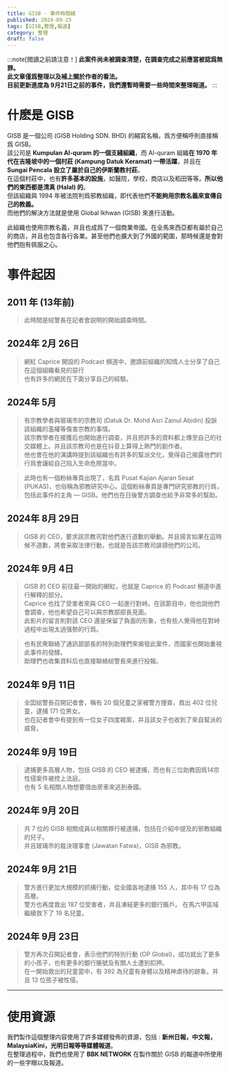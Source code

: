 ```yaml
---
title: GISB · 事件時間綫
published: 2024-09-25
tags: [GISB,整理,報道]
category: 整理
draft: false
---
```


:::note[閲讀之前請注意！]
**此案件尚未被調查清楚，在調查完成之前應當被認爲無罪。**  
**此文章僅爲整理以及補上關於作者的看法。**  
**目前更新進度為 9月21日之前的事件，我們還暫時需要一些時間來整理報道。**
:::

# 什麽是 GISB
GISB 是一個公司 (GISB Holding SDN. BHD) 的縮寫名稱，爲方便稱呼則直接稱爲 GISB。  
該公司是 **Kumpulan Al-quram 的一個支綫組織**，而 Al-quram 組織**在 1970 年代在吉隆坡中的一個村莊 (Kampung Datuk Keramat) 一帶活躍**，并且在 **Sungai Pencala 設立了屬於自己的伊斯蘭教村莊**。  
在這個村莊中，也有**許多基本的設施**，如醫院，學校，商店以及稻田等等。**所以他們的東西都是清真 (Halal) 的**。  
但該組織與 1994 年被法院判爲邪教組織，即代表他們**不能夠用宗教名義來宣傳自己的教義。**  
而他們的解決方法就是使用 Global Ikhwan (GISB) 來進行活動。  

此組織也使用宗教名義，并且也成爲了一個商業帝國。在全馬來西亞都有屬於自己的商店，并且也包含各行各業。甚至他們也擴大到了外國的範圍，那時候還是會對他們抱有佩服之心。  

# 事件起因
## **2011 年 (13年前)**
> 此時間是縂警長在記者會説明的開始調查時間。

## **2024年 2月 26日**
> 網紅 Caprice 開設的 Podcast 頻道中，邀請前組織的知情人士分享了自己在這個組織看見的惡行  
> 也有許多的網民在下面分享自己的經驗。

## **2024年 5月**
> 有宗教學者與玻璃市的宗教司 (Datuk Dr. Mohd Asri Zainul Abidin) 投訴該組織的濫權等傷害宗教的事情。  
> 該宗教學者在接獲后也開始進行調查，并且把許多的資料都上傳至自己的社交媒體上。并且該宗教司也是在抖音上算得上熱門的創作者。  
> 他也會在他的演講時提到該組織也有許多的幫派文化，覺得自己揭露他們的行爲會讓給自己陷入生命危險當中。  

> 此時也有一個粉絲專頁出現了，名爲 Pusat Kajian Ajaran Sesat (PUKAS)，也俗稱為邪教研究中心。這個粉絲專頁是專門研究邪教的行爲，包括此事件的主角 — GISB。他們也在日後警方調查也給予非常多的幫助。  

## **2024年 8月 29日**
> GISB 的 CEO，要求該宗教司對他們進行道歉的舉動。并且揚言如果在這時候不道歉，將會采取法律行動，也就是告該宗教司誹謗他們的公司。  

## **2024年 9月 4日**
> GISB 的 CEO 前往最一開始的網紅，也就是 Caprice 的 Podcast 頻道中進行解釋的部分。  
> Caprice 也找了受害者來與 CEO 一起進行對峙。在該節目中，他也説他們會調查，他也希望自己可以與宗教部部長見面。  
> 此影片的留言則對該 CEO 還是保留了負面的形象，也有些人覺得他在對峙過程中出現太過强勢的行爲。  

> 也有民衆聯絡了通訊部部長的特別助理們來揭發此案件，而國家也開始重視此事件的發酵。  
> 助理們也收集資料后也直接聯絡縂警長來進行投報。  

## **2024年 9月 11日**
> 全囯縂警長召開記者會，稱有 20 個兒童之家被警方搜查，救出 402 位兒童，逮捕 171 位男女。  
> 也在記者會中有提到有一位女子四度報案，并且該女子也收到了來自幫派的威脅。  

## **2024年 9月 19日**
> 逮捕更多高層人物，包括 GISB 的 CEO 被逮捕，而也有三位助教因爲14宗性侵案件被控上法庭。  
> 也有 5 名相關人物想要借由房車來逃到泰國。

## **2024年 9月 20日**
> 共 7 位的 GISB 相關成員以相關罪行被逮捕，包括在介紹中提及的邪教組織的兒子。  
> 并且玻璃市的裁決理事會 (Jawatan Fatwa)，GISB 為邪教。  

## **2024年 9月 21日**
> 警方進行更加大規模的抓捕行動，從全國各地逮捕 155 人，其中有 17 位為高層。  
> 警方也再度救出 187 位受害者，并且凍結更多的銀行賬戶。
> 在馬六甲區域繼續救下了 19 名兒童。  

## **2024年 9月 23日**
> 警方再次召開記者會，表示他們的特別行動 (OP Global)，成功就出了更多的小孩子，也有更多的銀行賬號及有關人士遭到扣押。  
> 在一開始救出的兒童當中，有 392 為兒童有身體以及精神虐待的跡象。并且 13 位孩子被性侵。  

---
# 使用資源
我們製作這個整理内容使用了許多媒體發佈的資源，包括 : **新州日報，中文報，MalaysiaKini，光明日報等等媒體報道**。  
在整理過程中，我們也使用了 **BBK NETWORK** 在製作關於 GISB 的報道中所使用的一些字眼以及報道。  
